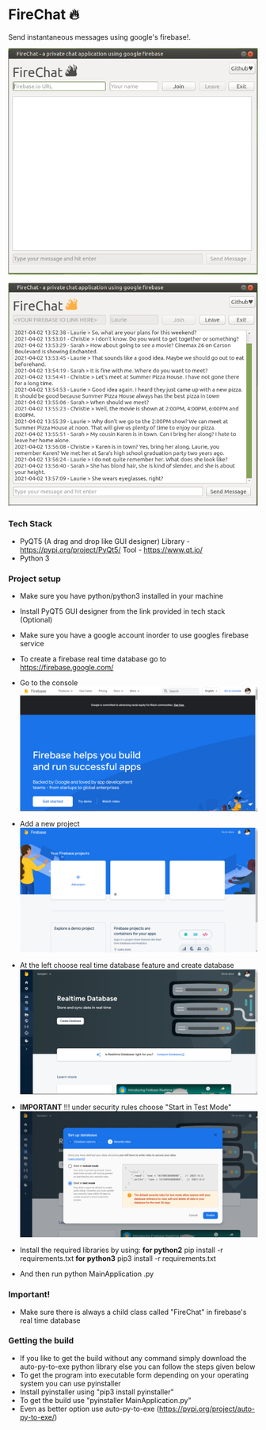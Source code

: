 # FireChat 🔥

Send instantaneous messages using google's firebase!.

![github-small](https://github.com/Santhoshlm10/FireChat-Python/blob/main/images/MainApp1.png)

![github-small](https://github.com/Santhoshlm10/FireChat-Python/blob/main/images/MainApp2.png)


### Tech Stack
- PyQT5 (A drag and drop like GUI designer)
   Library - https://pypi.org/project/PyQt5/
   Tool - https://www.qt.io/
- Python 3

### Project setup
- Make sure you have python/python3 installed in your machine
- Install PyQT5 GUI designer from the link provided in tech stack (Optional)
- Make sure you have a google account inorder to use googles firebase service
- To create a firebase real time database go to https://firebase.google.com/ 
- Go to the console
![github-small](https://github.com/Santhoshlm10/FireChat-Python/blob/main/images/Firebase1.png)

- Add a new project 
![github-small](https://github.com/Santhoshlm10/FireChat-Python/blob/main/images/Firebase2.png)

- At the left choose real time database feature and create database
![github-small](https://github.com/Santhoshlm10/FireChat-Python/blob/main/images/Firebase3.png)


-  **IMPORTANT** !!!  under security rules choose "Start in Test Mode"
![github-small](https://github.com/Santhoshlm10/FireChat-Python/blob/main/images/Firebase4.png)


- Install the required libraries by using: 
	**for python2**
	pip install -r requirements.txt
	**for python3** 
	pip3 install -r requirements.txt
- And then run python MainApplication .py 

### Important!
- Make sure there is always a child class called "FireChat" in firebase's real time database

### Getting the build
- If you like to get the build without any command simply download the auto-py-to-exe python library else you can follow the steps given below
- To get the program into executable form depending on your operating system you can use pyinstaller 
- Install pyinstaller using "pip3 install pyinstaller"
- To get the build use "pyinstaller MainApplication.py"
- Even as better option use auto-py-to-exe (https://pypi.org/project/auto-py-to-exe/)

